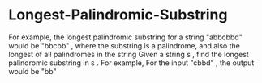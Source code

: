 # Longest-Palindromic-Substring
For example, the longest palindromic substring for a string "abbcbbd" would be "bbcbb" , where the substring is a palindrome, and also the longest of all palindromes in the string
Given a string s , find the longest palindromic substring in s .
For example, For the input "cbbd" , the output would be "bb"

